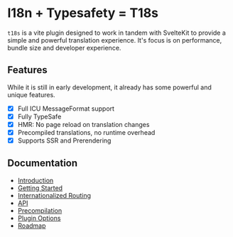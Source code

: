 # I18n + Typesafety = T18s

`t18s` is a vite plugin designed to work in tandem with SvelteKit to provide a simple and powerful translation experience. It's focus is on performance, bundle size and developer experience.

## Features

While it is still in early development, it already has some powerful and unique features.

- [x] Full ICU MessageFormat support
- [x] Fully TypeSafe
- [x] HMR: No page reload on translation changes
- [x] Precompiled translations, no runtime overhead
- [x] Supports SSR and Prerendering

## Documentation

- [Introduction](docs/10-Introduction.md)
- [Getting Started](docs/20-Getting-Started.md)
- [Internationalized Routing](docs/30-Internationalized-Routing.md)
- [API](docs/40-API.md)
- [Precompilation](docs/80-Precompilation.md)
- [Plugin Options](docs/90-Plugin-Options.md)
- [Roadmap](docs/99-Roadmap.md)
